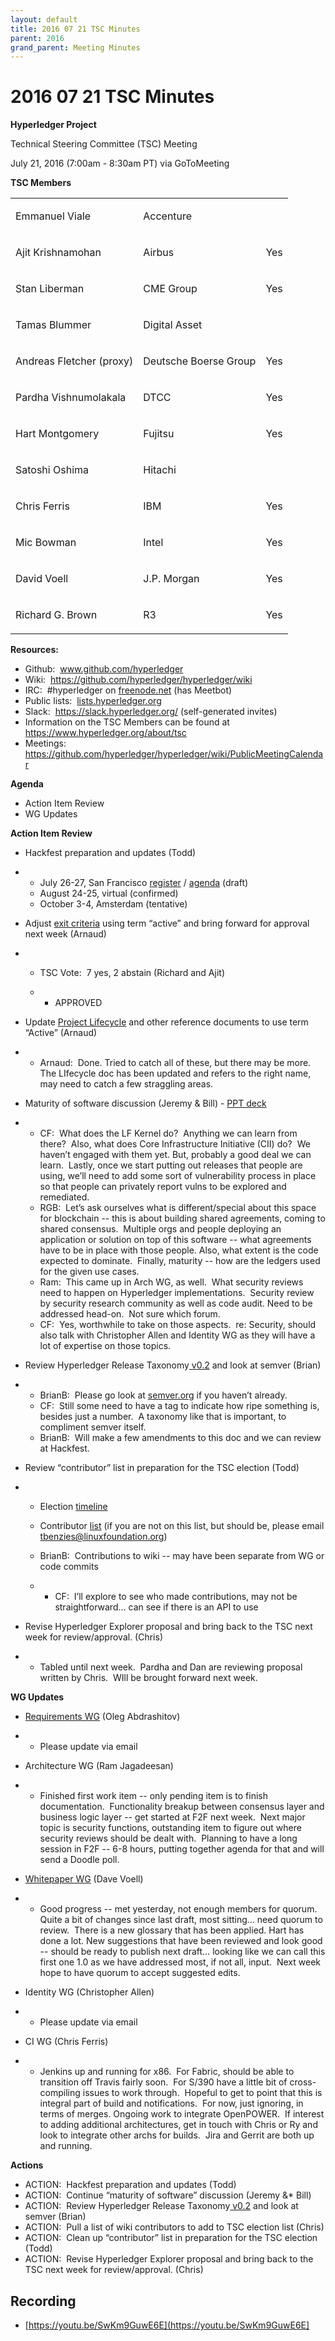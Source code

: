 ```yaml
---
layout: default
title: 2016 07 21 TSC Minutes
parent: 2016
grand_parent: Meeting Minutes
---
```

# 2016 07 21 TSC Minutes

**Hyperledger Project**

Technical Steering Committee (TSC) Meeting

July 21, 2016 (7:00am - 8:30am PT) via GoToMeeting

**TSC Members**

<div class="table-wrap">

<table class="wrapped confluenceTable">
<tbody>
<tr class="odd">
<td class="confluenceTd"><p><span>Emmanuel Viale</span></p></td>
<td class="confluenceTd"><p><span>Accenture</span></p></td>
<td class="confluenceTd"><br />
</td>
</tr>
<tr class="even">
<td class="confluenceTd"><p><span>Ajit Krishnamohan</span></p></td>
<td class="confluenceTd"><p><span>Airbus</span></p></td>
<td class="confluenceTd"><p><span>Yes</span></p></td>
</tr>
<tr class="odd">
<td class="confluenceTd"><p><span>Stan Liberman</span></p></td>
<td class="confluenceTd"><p><span>CME Group</span></p></td>
<td class="confluenceTd"><p><span>Yes</span></p></td>
</tr>
<tr class="even">
<td class="confluenceTd"><p><span>Tamas Blummer</span></p></td>
<td class="confluenceTd"><p><span>Digital Asset</span></p></td>
<td class="confluenceTd"><br />
</td>
</tr>
<tr class="odd">
<td class="confluenceTd"><p><span>Andreas Fletcher
(proxy)</span></p></td>
<td class="confluenceTd"><p><span>Deutsche Boerse Group</span></p></td>
<td class="confluenceTd"><p><span>Yes</span></p></td>
</tr>
<tr class="even">
<td class="confluenceTd"><p><span>Pardha Vishnumolakala</span></p></td>
<td class="confluenceTd"><p><span>DTCC</span></p></td>
<td class="confluenceTd"><p><span>Yes</span></p></td>
</tr>
<tr class="odd">
<td class="confluenceTd"><p><span>Hart Montgomery</span></p></td>
<td class="confluenceTd"><p><span>Fujitsu</span></p></td>
<td class="confluenceTd"><p><span>Yes</span></p></td>
</tr>
<tr class="even">
<td class="confluenceTd"><p><span>Satoshi Oshima</span></p></td>
<td class="confluenceTd"><p><span>Hitachi</span></p></td>
<td class="confluenceTd"><br />
</td>
</tr>
<tr class="odd">
<td class="confluenceTd"><p><span>Chris Ferris</span></p></td>
<td class="confluenceTd"><p><span>IBM</span></p></td>
<td class="confluenceTd"><p><span>Yes</span></p></td>
</tr>
<tr class="even">
<td class="confluenceTd"><p><span>Mic Bowman</span></p></td>
<td class="confluenceTd"><p><span>Intel</span></p></td>
<td class="confluenceTd"><p><span>Yes</span></p></td>
</tr>
<tr class="odd">
<td class="confluenceTd"><p><span>David Voell</span></p></td>
<td class="confluenceTd"><p><span>J.P. Morgan</span></p></td>
<td class="confluenceTd"><p><span>Yes</span></p></td>
</tr>
<tr class="even">
<td class="confluenceTd"><p><span>Richard G. Brown</span></p></td>
<td class="confluenceTd"><p><span>R3</span></p></td>
<td class="confluenceTd"><p><span>Yes</span></p></td>
</tr>
</tbody>
</table>

</div>

  

**Resources:**

- Github: 
  <a href="http://www.github.com/hyperledger" class="external-link"
  rel="nofollow"><span>www.github.com/hyperledger</span></a>
- Wiki:  <a href="https://github.com/hyperledger/hyperledger/wiki"
  class="external-link"
  rel="nofollow">https://github.com/hyperledger/hyperledger/wiki</a>
- IRC:  \#hyperledger on
  <a href="http://freenode.net" class="external-link"
  rel="nofollow">freenode.net</a> (has Meetbot)
- Public lists: 
  <a href="http://lists.hyperledger.org" class="external-link"
  rel="nofollow">lists.hyperledger.org</a>
- Slack:  <a href="https://slack.hyperledger.org/" class="external-link"
  rel="nofollow"><span>https://slack.hyperledger.org/</span></a>
  (self-generated invites)
- Information on the TSC Members can be found at
  <a href="https://www.hyperledger.org/about/tsc" class="external-link"
  rel="nofollow"><span>https://www.hyperledger.org/about/tsc</span></a>
- Meetings:  <a
  href="https://github.com/hyperledger/hyperledger/wiki/PublicMeetingCalendar"
  class="external-link"
  rel="nofollow">https://github.com/hyperledger/hyperledger/wiki/PublicMeetingCalendar</a>

  

**Agenda**

- Action Item Review
- WG Updates

  

**Action Item Review**

- Hackfest preparation and updates (Todd)

- - July 26-27, San Francisco
    <a href="https://www.regonline.com/hyperledgerhackfestjuly2016"
    class="external-link" rel="nofollow"><span>register</span></a> / <a
    href="https://docs.google.com/document/d/1qASWsEac8upcu3sVEcwM0EtdLC6JoJtJ4jwhLm1We6s/edit"
    class="external-link" rel="nofollow"><span>agenda</span></a> (draft)
  - August 24-25, virtual (confirmed)
  - October 3-4, Amsterdam (tentative)

- Adjust <a
  href="https://docs.google.com/document/d/1hmZY5LnZydTiYmkbtwyEYEkHEsSedlUhJbnlXGFrEP0"
  class="external-link" rel="nofollow"><span>exit criteria</span></a>
  using term “active” and bring forward for approval next week (Arnaud)

- - TSC Vote:  7 yes, 2 abstain (Richard and Ajit)

  - - APPROVED

- Update <a
  href="https://github.com/hyperledger/hyperledger/wiki/Project-Lifecycle"
  class="external-link" rel="nofollow"><span>Project Lifecycle</span></a>
  and other reference documents to use term “Active” (Arnaud)

- - Arnaud:  Done. Tried to catch all of these, but there may be more. 
    The LIfecycle doc has been updated and refers to the right name, may
    need to catch a few straggling areas.

- Maturity of software discussion (Jeremy & Bill) - <a
  href="https://docs.google.com/presentation/d/1Rv4LnoN8cwxnrKu23Y_6dEoEo7o2zYgHgRYHGzyS1xU/edit?usp=sharing"
  class="external-link" rel="nofollow"><span>PPT deck</span></a>

- - CF:  What does the LF Kernel do?  Anything we can learn from there? 
    Also, what does Core Infrastructure Initiative (CII) do?  We haven’t
    engaged with them yet. But, probably a good deal we can learn. 
    Lastly, once we start putting out releases that people are using,
    we’ll need to add some sort of vulnerability process in place so
    that people can privately report vulns to be explored and
    remediated.
  - RGB:  Let’s ask ourselves what is different/special about this space
    for blockchain -- this is about building shared agreements, coming
    to shared consensus.  Multiple orgs and people deploying an
    application or solution on top of this software -- what agreements
    have to be in place with those people. Also, what extent is the code
    expected to dominate.  Finally, maturity -- how are the ledgers used
    for the given use cases.
  - Ram:  This came up in Arch WG, as well.  What security reviews need
    to happen on Hyperledger implementations.  Security review by
    security research community as well as code audit. Need to be
    addressed head-on.  Not sure which forum.
  - CF:  Yes, worthwhile to take on those aspects.  re: Security, should
    also talk with Christopher Allen and Identity WG as they will have a
    lot of expertise on those topics.

- Review Hyperledger Release Taxonomy<a
  href="https://docs.google.com/document/d/1u9pt-bXeOXefYBB1uYE6M-D6CtmkC1lGCjmicSlZgVA/edit"
  class="external-link" rel="nofollow"><span> v0.2</span></a> and look
  at semver (Brian)

- - BrianB:  Please go look at
    <a href="http://semver.org" class="external-link"
    rel="nofollow">semver.org</a> if you haven’t already.
  - CF:  Still some need to have a tag to indicate how ripe something
    is, besides just a number.  A taxonomy like that is important, to
    compliment semver itself.
  - BrianB:  Will make a few amendments to this doc and we can review at
    Hackfest.

- Review “contributor” list in preparation for the TSC election (Todd)

- - Election <a
    href="https://docs.google.com/document/d/16z3lcdLjYwRkSrcq0hlXc62zi-QPAdPjvfvIy-b48jA/edit"
    class="external-link" rel="nofollow"><span>timeline</span></a>

  - Contributor <a
    href="https://docs.google.com/spreadsheets/d/12BssA5GZipeXg1zw-0BbsuJ3OIUC-EiZF4yIP4K8GjA/edit#gid=0"
    class="external-link" rel="nofollow"><span>list</span></a> (if you
    are not on this list, but should be, please email
    <a href="mailto:tbenzies@linuxfoundation.org" class="external-link"
    rel="nofollow"><span>tbenzies@linuxfoundation.org</span></a>)

  - BrianB:  Contributions to wiki -- may have been separate from WG or
    code commits

  - - CF:  I’ll explore to see who made contributions, may not be
      straightforward… can see if there is an API to use

- Revise Hyperledger Explorer proposal and bring back to the TSC next
  week for review/approval. (Chris)

- - Tabled until next week.  Pardha and Dan are reviewing proposal
    written by Chris.  WIll be brought forward next week.

  

**WG Updates**

- <a
  href="https://github.com/hyperledger/hyperledger/wiki/Requirements-WG"
  class="external-link" rel="nofollow"><span>Requirements WG</span></a>
  (Oleg Abdrashitov)

- - Please update via email

- Architecture WG (Ram Jagadeesan)

- - Finished first work item -- only pending item is to finish
    documentation.  Functionality breakup between consensus layer and
    business logic layer -- get started at F2F next week.  Next major
    topic is security functions, outstanding item to figure out where
    security reviews should be dealt with.  Planning to have a long
    session in F2F -- 6-8 hours, putting together agenda for that and
    will send a Doodle poll.

- <a href="https://github.com/hyperledger/hyperledger/wiki/Whitepaper-WG"
  class="external-link" rel="nofollow"><span>Whitepaper WG</span></a>
  (Dave Voell)

- - Good progress -- met yesterday, not enough members for quorum. 
    Quite a bit of changes since last draft, most sitting… need quorum
    to review.  There is a new glossary that has been applied. Hart has
    done a lot. New suggestions that have been reviewed and look good --
    should be ready to publish next draft… looking like we can call this
    first one 1.0 as we have addressed most, if not all, input.  Next
    week hope to have quorum to accept suggested edits.

- Identity WG (Christopher Allen)

- - Please update via email

- CI WG (Chris Ferris)

- - Jenkins up and running for x86.  For Fabric, should be able to
    transition off Travis fairly soon.  For S/390 have a little bit of
    cross-compiling issues to work through.  Hopeful to get to point
    that this is integral part of build and notifications.  For now,
    just ignoring, in terms of merges. Ongoing work to integrate
    OpenPOWER.  If interest to adding additional architectures, get in
    touch with Chris or Ry and look to integrate other archs for
    builds.  Jira and Gerrit are both up and running.

  

**Actions**

- ACTION:  Hackfest preparation and updates (Todd)
- ACTION:  Continue “maturity of software” discussion (Jeremy &\* Bill)
- ACTION:  Review Hyperledger Release Taxonomy<a
  href="https://docs.google.com/document/d/1u9pt-bXeOXefYBB1uYE6M-D6CtmkC1lGCjmicSlZgVA/edit"
  class="external-link" rel="nofollow"><span> v0.2</span></a> and look
  at semver (Brian)
- ACTION:  Pull a list of wiki contributors to add to TSC election list
  (Chris)
- ACTION:  Clean up “contributor” list in preparation for the TSC
  election (Todd)
- ACTION:  Revise Hyperledger Explorer proposal and bring back to the
  TSC next week for review/approval. (Chris)

## Recording
* [https://youtu.be/SwKm9GuwE6E](https://youtu.be/SwKm9GuwE6E]

